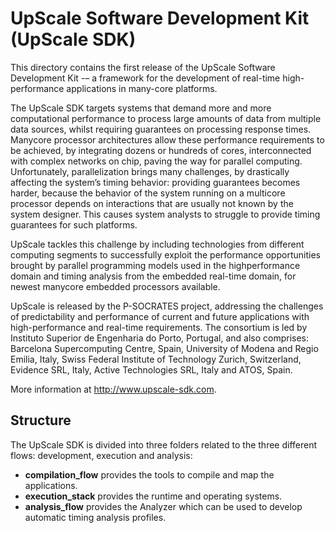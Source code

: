 UpScale Software Development Kit (UpScale SDK)
===================
This directory contains the first release of the UpScale Software Development Kit -– a framework for the development of real-time high-performance applications in many-core platforms.

The UpScale SDK targets systems that demand more and more computational performance to process large amounts of data from multiple data sources, whilst requiring guarantees on processing response times. Many­core processor architectures allow these performance requirements to be achieved, by integrating dozens or hundreds of cores, interconnected with complex networks on chip, paving the way for parallel computing. Unfortunately, parallelization brings many challenges, by drastically affecting the system’s timing behavior: providing guarantees becomes harder, because the behavior of the system running on a multi­core processor depends on interactions that are usually not known by the system designer. This causes system analysts to struggle to provide timing guarantees for such platforms. 

UpScale tackles this challenge by including technologies from different computing segments to successfully exploit the performance opportunities brought by parallel programming models used in the high­performance domain and timing analysis from the embedded real-time domain, for newest manycore embedded processors available.
 
UpScale is released by the P-SOCRATES project, addressing the challenges of predictability and performance of current and future applications with high-performance and real-time requirements. The consortium is led by Instituto Superior de Engenharia do Porto, Portugal, and also comprises: Barcelona Supercomputing Centre, Spain, University of Modena and Regio Emilia, Italy, Swiss Federal Institute of Technology Zurich, Switzerland, Evidence SRL, Italy, Active Technologies SRL, Italy and ATOS, Spain.

More information at http://www.upscale-sdk.com. 
 
 
Structure
-------------
The UpScale SDK is divided into three folders related to the three different flows: development, execution and analysis:
- **compilation_flow** provides the tools to compile and map the applications.
- **execution_stack** provides the runtime and operating systems.
- **analysis_flow** provides the Analyzer which can be used to develop automatic timing analysis profiles.

